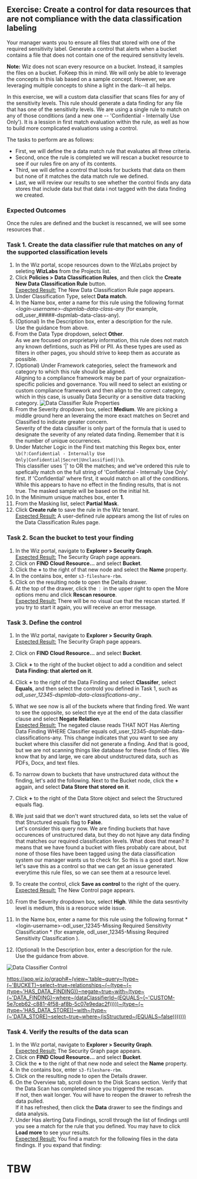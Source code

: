 ## Exercise: Create a control for data resources that are not compliance with the data classification labeling

Your manager wants you to ensure all files that stored with one of the required sensitivity label. Generate a control that alerts when a bucket contains a file that does not contain one of the required sensitivity levels.

**Note:** Wiz does not scan every resource on a bucket. Instead, it samples the files on a bucket. FoKeep this in mind. We will only be able to leverage the concepts in this lab based on a sample concept. However, we are leveraging multiple concepts to shine a light in the dark--it all helps.

In this exercise, we will a custom data classifier that scans files for any of the sensitivity levels. This rule should generate a data finding for any file that has one of the sensitivity levels. We are using a single rule to match on any of those conditions (and a new one -- 'Confidential - Internally Use Only'). It is a lession in first match evaluation within the rule, as well as how to build more complicated evaluations using a control. 

The tasks to perform are as follows:
* First, we will define the a data match rule that evaluates all three criteria.
* Second, once the rule is completed we will rescan a bucket resource to see if our rules fire on any of its contents.
* Third, we will define a control that looks for buckets that data on them but none of it matches the data match rule we defined.  
* Last, we will review our results to see whether the control finds any data stores that include data but that data i not tagged with the data finding we created.

### Expected Outcomes

Once the rules are defined and the bucket is rescanned, we will see some resources that . 

### Task 1. Create the data classifier rule that matches on any of the supported classification levels
1. In the Wiz portal, scope resources down to the WizLabs project by seleting **WizLabs** from the Projects list.
2. Click **Policies > Data Classification Rules**, and then click the **Create New Data Classification Rule** button.
<br/><ins>Expected Result:</ins> The New Data Classification Rule page appears. 
3. Under Classification Type, select **Data match**.
4. In the Name box, enter a name for this rule using the following format *\<login-username\>-dspmlab-data-class-any* (for example, odl_user_#####-dspmlab-data-class-any).
5. (Optional) In the Description box, enter a description for the rule.
<br/>Use the guidance from above.
6. From the Data Type dropdown, select **Other**. <br/>
As we are focused on proprietariy information, this rule does not match any known defintions, such as PHI or PII. As these types are used as filters in other pages, you should strive to keep them as accurate as possible.
7. (Optional) Under Framework categories, select the framework and category to which this rule should be aligned.
<br/>Aligning to a compliance framework may be part of your orgnaization-specific policies and governance. You will need to select an existing or custom compliance framework and then align to the correct category, which in this case, is usually Data Security or a sensitive data tracking category.
![Data Classifier Rule Properties](img/dspm-classifier-any-settings.png)
8. From the Severity dropdown box, select **Medium**. We are picking a middle ground here an leveraing the more exact matches on Secret and Classified to indicate greater concern. 
<br/>Severity of the data classifier is only part of the formula that is used to designate the severity of any related data finding. Remember that it is the number of unique occurrences.
9. Under Matcher Logic in the Find text matching this Regex box, enter <code>\b(?:Confidential - Internally Use Only|Confidential|Secret|Unclassified|)\b</code>.
<br/>This classifier uses '|' to OR the matches; and we've ordered this rule to spefically match on the full string of 'Confidential - Internally Use Only' first. If 'Confidential' where first, it would match on all of the conditions. While this appears to have no effect in the finding results, that is not true. The masked sample will be based on the initial hit. 
10. In the Minimum unique matches box, enter **1**.
11. From the Masking list, select **Partial Mask**.
12. Click **Create rule** to save the rule in the Wiz tenant.
<br/><ins>Expected Result:</ins> A user-defined rule appears among the list of rules on the Data Classification Rules page. 

### Task 2. Scan the bucket to test your finding
1. In the Wiz portal, navigate to **Explorer > Security Graph**.
<br/><ins>Expected Result:</ins> The Security Graph page appears. 
2. Click on **FIND Cloud Resource...** and select **Bucket**.
3. Click the **+** to the right of that new node and select the **Name** property.
4. In the contains box, enter <code>s3-fileshare-rbm</code>.
5. Click on the resulting node to open the Details drawer.
6. At the top of the drawer, click the <code>&#x22EE;</code> in the upper right to open the More options menu and click **Rescan resource**.
<br/><ins>Expected Result:</ins> There will be no visual cue that the rescan started. If you try to start it again, you will receive an error message.

### Task 3. Define the control

1. In the Wiz portal, navigate to **Explorer > Security Graph**.
<br/><ins>Expected Result:</ins> The Security Graph page appears. 
2. Click on **FIND Cloud Resource...** and select **Bucket**.
3. Click **+** to the right of the bucket object to add a condition and select **Data Finding: that alerted on it**.
4. Click **+** to the right of the Data Finding and select **Classifer**, select **Equals**, and then select the controld you defined in Task 1, such as *odl_user_12345-dspmlab-data-classifications-any*..
5. What we see now is all of the buckets where that finding fired. We want to see the opposite, so select the eye at the end of the data classifier clause and select **Negate Relation**.
<br/><ins>Expected Result:</ins> The negated clause reads THAT NOT Has Alerting Data Finding WHERE Classifier equals odl_user_12345-dspmlab-data-classifications-any. This change indicates that you want to see any bucket where this classifer did not generate a finding. And that is good, but we are not scanning things like database for these finds of files. We know that by and large, we care about undstructured data, such as PDFs, Docx, and text files.
6. To narrow down to buckets that have unstructured data without the finding, let's add the following. Next to the Bucket node, click the **+** aggain, and select **Data Store that stored on it**.
7. Click **+** to the right of the Data Store object and select the Structured equals flag.
8. We just said that we don't want structured data, so lets set the value of that Structured equals flag to **False**.
<br/>Let's consider this query now. We are finding buckets that have occurences of unstructured data, but they do not hjave any data finding that matches our required classification levels. What does that mean? It means that we have found a bucket with files probably care about, but none of those files have been tagged using the data classification system our manager wants us to check for. So this is a good start. Now let's save this as a control so that we can get an issue generated everytime this rule files, so we can see them at a resource level.  
9. To create the control, click **Save as control** to the right of the query.
<br/><ins>Expected Result:</ins> The New Control page appears.


10. From the Severity dropdown box, select **High**. While the data sesntivity level is medium, this is a resoruce wide issue. 

4. In the Name box, enter a name for this rule using the following format *\<login-username\>-odl_user_12345-Missing Required Sensitivity Classification
\* (for example, odl_user_12345-Missing Required Sensitivity Classification
).
5. (Optional) In the Description box, enter a description for the rule.
<br/>Use the guidance from above.

![Data Classifier Control](img/dspm-control-no-classifier-hits.png)


https://app.wiz.io/graph#~(view~'table~query~(type~(~'BUCKET)~select~true~relationships~(~(type~(~(type~'HAS_DATA_FINDING))~negate~true~with~(type~(~'DATA_FINDING)~where~(dataClassifierId~(EQUALS~(~'CUSTOM-5e7ceb62-c881-4f58-af8b-5c07e9edac2f)))))~(type~(~(type~'HAS_DATA_STORE))~with~(type~(~'DATA_STORE)~select~true~where~(isStructured~(EQUALS~false)))))))

### Task 4. Verify the results of the data scan
1. In the Wiz portal, navigate to **Explorer > Security Graph**.
<br/><ins>Expected Result:</ins> The Security Graph page appears. 
2. Click on **FIND Cloud Resource...** and select **Bucket**.
3. Click the **+** to the right of that new node and select the **Name** property.
4. In the contains box, enter <code>s3-fileshare-rbm</code>.
5. Click on the resulting node to open the Details drawer.
6. On the Overview tab, scroll down to the Disk Scans section. Verify that the Data Scan has completed since you triggered the rescan. 
<br>If not, then wait longer. You will have to reopen the drawer to refresh the data pulled. 
<br>If it has refreshed, then click the **Data** drawer to see the findings and data analysis.
7. Under Has alerting Data Findings, scroll through the list of findings until you see a match for the rule that you defined. You may have to click **Load more** to see your results. 
<br/><ins>Expected Result:</ins> You find a match for the following files in the data findings. If you expand that finding:

# TBW 

